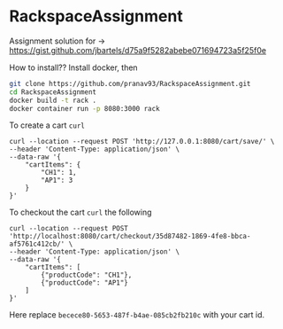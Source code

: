 # RackspaceAssignment

Assignment solution for -> https://gist.github.com/jbartels/d75a9f5282abebe071694723a5f25f0e

How to install??
Install docker, then
```bash
git clone https://github.com/pranav93/RackspaceAssignment.git
cd RackspaceAssignment
docker build -t rack .
docker container run -p 8080:3000 rack
```

To create a cart `curl`

```curl
curl --location --request POST 'http://127.0.0.1:8080/cart/save/' \
--header 'Content-Type: application/json' \
--data-raw '{
    "cartItems": {
        "CH1": 1,
        "AP1": 3
    }
}'
```

To checkout the cart `curl` the following
```
curl --location --request POST 'http://localhost:8080/cart/checkout/35d87482-1869-4fe8-bbca-af5761c412cb/' \
--header 'Content-Type: application/json' \
--data-raw '{
    "cartItems": [
        {"productCode": "CH1"},
        {"productCode": "AP1"}
    ]
}'
```

Here replace `becece80-5653-487f-b4ae-085cb2fb210c` with your cart id.